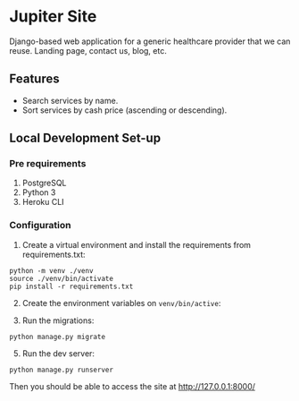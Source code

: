 # Jupiter Site

Django-based web application for a generic healthcare provider that we can reuse. Landing page, contact us, blog, etc.

## Features

- Search services by name.
- Sort services by cash price (ascending or descending).

## Local Development Set-up

### Pre requirements
1. PostgreSQL
2. Python 3
3. Heroku CLI

### Configuration

1. Create a virtual environment and install the requirements from requirements.txt:

```
python -m venv ./venv
source ./venv/bin/activate
pip install -r requirements.txt
```

2. Create the environment variables on `venv/bin/active`:

3. Run the migrations:
```
python manage.py migrate
```

5. Run the dev server:
```
python manage.py runserver
```

Then you should be able to access the site at http://127.0.0.1:8000/

